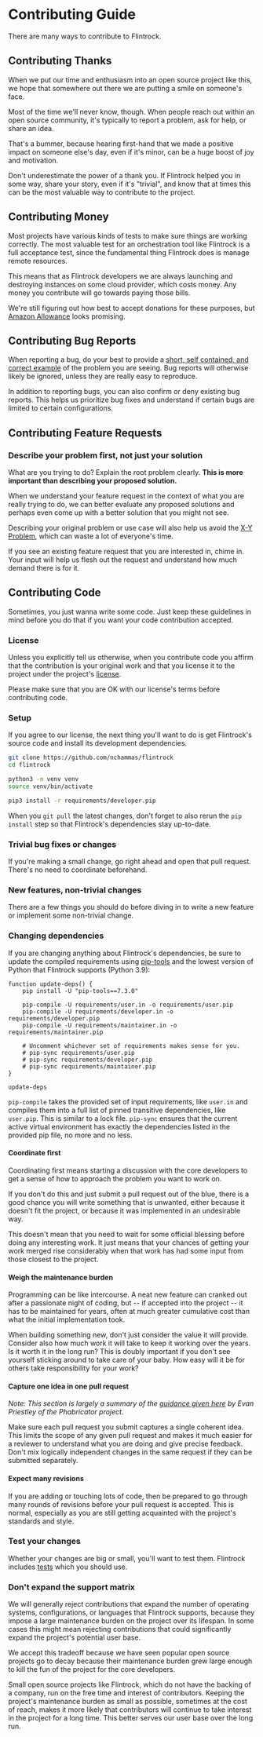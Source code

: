 # Contributing Guide

There are many ways to contribute to Flintrock.

## Contributing Thanks

When we put our time and enthusiasm into an open source project like this, we hope that somewhere out there we are putting a smile on someone's face.

Most of the time we'll never know, though. When people reach out within an open source community, it's typically to report a problem, ask for help, or share an idea.

That's a bummer, because hearing first-hand that we made a positive impact on someone else's day, even if it's minor, can be a huge boost of joy and motivation.

Don't underestimate the power of a thank you. If Flintrock helped you in some way, share your story, even if it's "trivial", and know that at times this can be the most valuable way to contribute to the project.


## Contributing Money

Most projects have various kinds of tests to make sure things are working correctly. The most valuable test for an orchestration tool like Flintrock is a full acceptance test, since the fundamental thing Flintrock does is manage remote resources.

This means that as Flintrock developers we are always launching and destroying instances on some cloud provider, which costs money. Any money you contribute will go towards paying those bills.

We're still figuring out how best to accept donations for these purposes, but [Amazon Allowance](http://www.amazon.com/b?ie=UTF8&node=11453461011) looks promising.


## Contributing Bug Reports

When reporting a bug, do your best to provide a [short, self contained, and correct example](http://sscce.org/) of the problem you are seeing. Bug reports will otherwise likely be ignored, unless they are really easy to reproduce.

In addition to reporting bugs, you can also confirm or deny existing bug reports. This helps us prioritize bug fixes and understand if certain bugs are limited to certain configurations.


## Contributing Feature Requests

### Describe your problem first, not just your solution

What are you trying to do? Explain the root problem clearly. **This is more important than describing your proposed solution.**

When we understand your feature request in the context of what you are really trying to do, we can better evaluate any proposed solutions and perhaps even come up with a better solution that you might not see.

Describing your original problem or use case will also help us avoid the [X-Y Problem](http://mywiki.wooledge.org/XyProblem), which can waste a lot of everyone's time.

If you see an existing feature request that you are interested in, chime in. Your input will help us flesh out the request and understand how much demand there is for it.


## Contributing Code

Sometimes, you just wanna write some code. Just keep these guidelines in mind before you do that if you want your code contribution accepted.

### License

Unless you explicitly tell us otherwise, when you contribute code you affirm that the contribution is your original work and that you license it to the project under the project's [license](LICENSE).

Please make sure that you are OK with our license's terms before contributing code.

### Setup

If you agree to our license, the next thing you'll want to do is get Flintrock's source code and install its development dependencies.

```sh
git clone https://github.com/nchammas/flintrock
cd flintrock

python3 -m venv venv
source venv/bin/activate

pip3 install -r requirements/developer.pip
```

When you `git pull` the latest changes, don't forget to also rerun the `pip install` step so that Flintrock's dependencies stay up-to-date.

### Trivial bug fixes or changes

If you're making a small change, go right ahead and open that pull request. There's no need to coordinate beforehand.

### New features, non-trivial changes

There are a few things you should do before diving in to write a new feature or implement some non-trivial change.

### Changing dependencies

If you are changing anything about Flintrock's dependencies, be sure to update the compiled requirements using [pip-tools] and the lowest version of Python that Flintrock supports (Python 3.9):

[pip-tools]: https://github.com/jazzband/pip-tools

```shell
function update-deps() {
    pip install -U "pip-tools==7.3.0"

    pip-compile -U requirements/user.in -o requirements/user.pip
    pip-compile -U requirements/developer.in -o requirements/developer.pip
    pip-compile -U requirements/maintainer.in -o requirements/maintainer.pip

    # Uncomment whichever set of requirements makes sense for you.
    # pip-sync requirements/user.pip
    # pip-sync requirements/developer.pip
    # pip-sync requirements/maintainer.pip
}

update-deps
```

`pip-compile` takes the provided set of input requirements, like `user.in` and compiles them into a full list of pinned transitive dependencies, like `user.pip`. This is similar to a lock file. `pip-sync` ensures that the current active virtual environment has exactly the dependencies listed in the provided pip file, no more and no less.

#### Coordinate first

Coordinating first means starting a discussion with the core developers to get a sense of how to approach the problem you want to work on.

If you don't do this and just submit a pull request out of the blue, there is a good chance you will write something that is unwanted, either because it doesn't fit the project, or because it was implemented in an undesirable way.

This doesn't mean that you need to wait for some official blessing before doing any interesting work. It just means that your chances of getting your work merged rise considerably when that work has had some input from those closest to the project.

#### Weigh the maintenance burden

Programming can be like intercourse. A neat new feature can cranked out after a passionate night of coding, but -- if accepted into the project -- it has to be maintained for years, often at much greater cumulative cost than what the initial implementation took.

When building something new, don't just consider the value it will provide. Consider also how much work it will take to keep it working over the years. Is it worth it in the long run? This is doubly important if you don't see yourself sticking around to take care of your baby. How easy will it be for others take responsibility for your work?

#### Capture one idea in one pull request

*Note: This section is largely a summary of the [guidance given here](https://secure.phabricator.com/book/phabflavor/article/recommendations_on_revision_control/) by Evan Priestley of the Phabricator project.*

Make sure each pull request you submit captures a single coherent idea. This limits the scope of any given pull request and makes it much easier for a reviewer to understand what you are doing and give precise feedback. Don't mix logically independent changes in the same request if they can be submitted separately.

#### Expect many revisions

If you are adding or touching lots of code, then be prepared to go through many rounds of revisions before your pull request is accepted. This is normal, especially as you are still getting acquainted with the project's standards and style.

### Test your changes

Whether your changes are big or small, you'll want to test them. Flintrock includes [tests](./tests/) which you should use.

### Don't expand the support matrix

We will generally reject contributions that expand the number of operating systems, configurations, or languages that Flintrock supports, because they impose a large maintenance burden on the project over its lifespan. In some cases this might mean rejecting contributions that could significantly expand the project's potential user base.

We accept this tradeoff because we have seen popular open source projects go to decay because their maintenance burden grew large enough to kill the fun of the project for the core developers.

Small open source projects like Flintrock, which do not have the backing of a company, run on the free time and interest of contributors. Keeping the project's maintenance burden as small as possible, sometimes at the cost of reach, makes it more likely that contributors will continue to take interest in the project for a long time. This better serves our user base over the long run.
